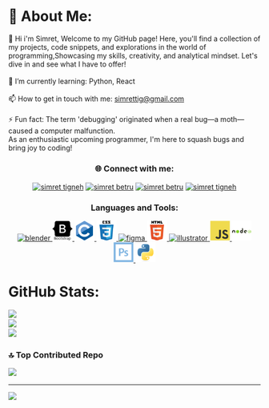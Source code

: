 # 💫 About Me:
🔭  Hi i'm Simret, Welcome to my GitHub page! Here, you'll find a collection of my projects, code snippets, and explorations in the world of programming,Showcasing my skills, creativity, and analytical mindset. Let's dive in and see what I have to offer!<br><br>
🌱 I’m currently learning: Python, React<br><br>
📫 How to get in touch with me: simrettig@gmail.com<br><br>
⚡ Fun fact: The term 'debugging' originated when a real bug—a moth—caused a computer malfunction. <br>As an enthusiastic upcoming programmer, I'm here to squash bugs and bring joy to coding!


<h3 align="center"> 🌐 Connect with me:</h3>
<p align="center">
<a href="https://codepen.io/simret tigneh" target="blank"><img align="center" src="https://raw.githubusercontent.com/rahuldkjain/github-profile-readme-generator/master/src/images/icons/Social/codepen.svg" alt="simret tigneh" height="30" width="40" /></a>
<a href="https://twitter.com/simret betru" target="blank"><img align="center" src="https://raw.githubusercontent.com/rahuldkjain/github-profile-readme-generator/master/src/images/icons/Social/twitter.svg" alt="simret betru" height="30" width="40" /></a>
<a href="https://linkedin.com/in/simret betru" target="blank"><img align="center" src="https://raw.githubusercontent.com/rahuldkjain/github-profile-readme-generator/master/src/images/icons/Social/linked-in-alt.svg" alt="simret betru" height="30" width="40" /></a>
<a href="https://www.behance.net/simret tigneh" target="blank"><img align="center" src="https://raw.githubusercontent.com/rahuldkjain/github-profile-readme-generator/master/src/images/icons/Social/behance.svg" alt="simret tigneh" height="30" width="40" /></a>
</p>


<h3 align="center">Languages and Tools:</h3>
<p align="center"> <a href="https://www.blender.org/" target="_blank" rel="noreferrer"> <img src="https://download.blender.org/branding/community/blender_community_badge_white.svg" alt="blender" width="40" height="40"/> </a> <a href="https://getbootstrap.com" target="_blank" rel="noreferrer"> <img src="https://raw.githubusercontent.com/devicons/devicon/master/icons/bootstrap/bootstrap-plain-wordmark.svg" alt="bootstrap" width="40" height="40"/> </a> <a href="https://www.cprogramming.com/" target="_blank" rel="noreferrer"> <img src="https://raw.githubusercontent.com/devicons/devicon/master/icons/c/c-original.svg" alt="c" width="40" height="40"/> </a> <a href="https://www.w3schools.com/css/" target="_blank" rel="noreferrer"> <img src="https://raw.githubusercontent.com/devicons/devicon/master/icons/css3/css3-original-wordmark.svg" alt="css3" width="40" height="40"/> </a> <a href="https://www.figma.com/" target="_blank" rel="noreferrer"> <img src="https://www.vectorlogo.zone/logos/figma/figma-icon.svg" alt="figma" width="40" height="40"/> </a> <a href="https://www.w3.org/html/" target="_blank" rel="noreferrer"> <img src="https://raw.githubusercontent.com/devicons/devicon/master/icons/html5/html5-original-wordmark.svg" alt="html5" width="40" height="40"/> </a> <a href="https://www.adobe.com/in/products/illustrator.html" target="_blank" rel="noreferrer"> <img src="https://www.vectorlogo.zone/logos/adobe_illustrator/adobe_illustrator-icon.svg" alt="illustrator" width="40" height="40"/> </a> <a href="https://developer.mozilla.org/en-US/docs/Web/JavaScript" target="_blank" rel="noreferrer"> <img src="https://raw.githubusercontent.com/devicons/devicon/master/icons/javascript/javascript-original.svg" alt="javascript" width="40" height="40"/> </a> <a href="https://nodejs.org" target="_blank" rel="noreferrer"> <img src="https://raw.githubusercontent.com/devicons/devicon/master/icons/nodejs/nodejs-original-wordmark.svg" alt="nodejs" width="40" height="40"/> </a> <a href="https://www.photoshop.com/en" target="_blank" rel="noreferrer"> <img src="https://raw.githubusercontent.com/devicons/devicon/master/icons/photoshop/photoshop-line.svg" alt="photoshop" width="40" height="40"/> </a> <a href="https://www.python.org" target="_blank" rel="noreferrer"> <img src="https://raw.githubusercontent.com/devicons/devicon/master/icons/python/python-original.svg" alt="python" width="40" height="40"/> </a> </p>


#  GitHub Stats:
![](https://github-readme-stats.vercel.app/api?username=simrett&theme=prussian&hide_border=true&include_all_commits=true&count_private=false)<br/>
![](https://github-readme-streak-stats.herokuapp.com/?user=simrett&theme=prussian&hide_border=true)<br/>
![](https://github-readme-stats.vercel.app/api/top-langs/?username=simrett&theme=prussian&hide_border=true&include_all_commits=true&count_private=false&layout=compact)

### 🔝 Top Contributed Repo
![](https://github-contributor-stats.vercel.app/api?username=simrett&limit=5&theme=nord&combine_all_yearly_contributions=true)

---
[![](https://visitcount.itsvg.in/api?id=simrett&icon=2&color=0)](https://visitcount.itsvg.in)

<!-- Proudly created with GPRM ( https://gprm.itsvg.in ) -->
